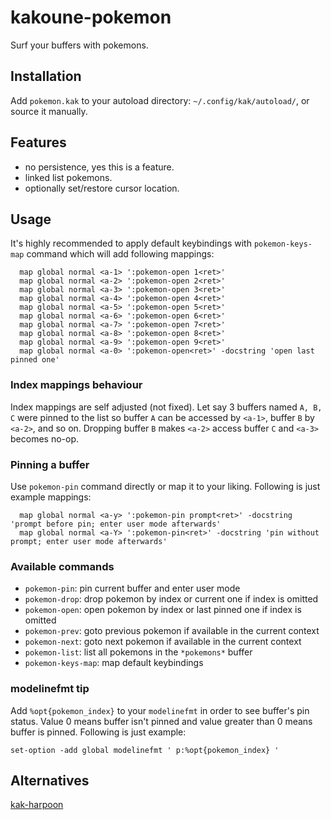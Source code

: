 # kakoune-pokemon

Surf your buffers with pokemons.

## Installation

Add `pokemon.kak` to your autoload directory: `~/.config/kak/autoload/`, or source it manually.

## Features

- no persistence, yes this is a feature.
- linked list pokemons.
- optionally set/restore cursor location.

## Usage

It's highly recommended to apply default keybindings with `pokemon-keys-map` command which will add following mappings:

```
  map global normal <a-1> ':pokemon-open 1<ret>'
  map global normal <a-2> ':pokemon-open 2<ret>'
  map global normal <a-3> ':pokemon-open 3<ret>'
  map global normal <a-4> ':pokemon-open 4<ret>'
  map global normal <a-5> ':pokemon-open 5<ret>'
  map global normal <a-6> ':pokemon-open 6<ret>'
  map global normal <a-7> ':pokemon-open 7<ret>'
  map global normal <a-8> ':pokemon-open 8<ret>'
  map global normal <a-9> ':pokemon-open 9<ret>'
  map global normal <a-0> ':pokemon-open<ret>' -docstring 'open last pinned one'
```

### Index mappings behaviour

Index mappings are self adjusted (not fixed). Let say 3 buffers named `A, B, C` were pinned to the list so buffer `A` can be accessed by `<a-1>`, buffer `B` by `<a-2>`, and so on. Dropping buffer `B` makes `<a-2>` access buffer `C` and `<a-3>` becomes no-op.

### Pinning a buffer

Use `pokemon-pin` command directly or map it to your liking. Following is just example mappings:

```
  map global normal <a-y> ':pokemon-pin prompt<ret>' -docstring 'prompt before pin; enter user mode afterwards'
  map global normal <a-Y> ':pokemon-pin<ret>' -docstring 'pin without prompt; enter user mode afterwards'
```

### Available commands

- `pokemon-pin`: pin current buffer and enter user mode
- `pokemon-drop`: drop pokemon by index or current one if index is omitted
- `pokemon-open`: open pokemon by index or last pinned one if index is omitted
- `pokemon-prev`: goto previous pokemon if available in the current context
- `pokemon-next`: goto next pokemon if available in the current context
- `pokemon-list`: list all pokemons in the `*pokemons*` buffer
- `pokemon-keys-map`: map default keybindings

### modelinefmt tip

Add `%opt{pokemon_index}` to your `modelinefmt` in order to see buffer's pin status. Value 0 means buffer isn't pinned and value greater than 0 means buffer is pinned. Following is just example:

```
set-option -add global modelinefmt ' p:%opt{pokemon_index} '
```

## Alternatives

[kak-harpoon](https://github.com/raiguard/kak-harpoon)
